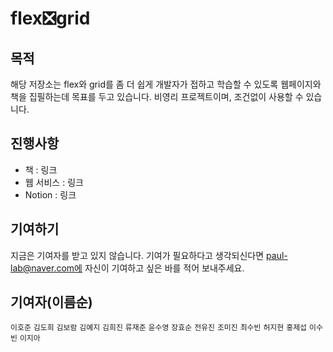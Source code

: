 # flex❎grid

## 목적

해당 저장소는 flex와 grid를 좀 더 쉽게 개발자가 접하고 학습할 수 있도록 웹페이지와 책을 집필하는데 목표를 두고 있습니다. 비영리 프로젝트이며, 조건없이 사용할 수 있습니다.

## 진행사항

- 책 : 링크
- 웹 서비스 : 링크
- Notion : 링크

## 기여하기

지금은 기여자를 받고 있지 않습니다. 기여가 필요하다고 생각되신다면 paul-lab@naver.com에 자신이 기여하고 싶은 바를 적어 보내주세요.

## 기여자(이름순)

`이호준`
`김도희`
`김보람`
`김예지`
`김희진`
`류재준`
`윤수영`
`장효순`
`전유진`
`조미진`
`최수빈`
`허지현`
`홍제섭`
`이수빈`
`이지아`
